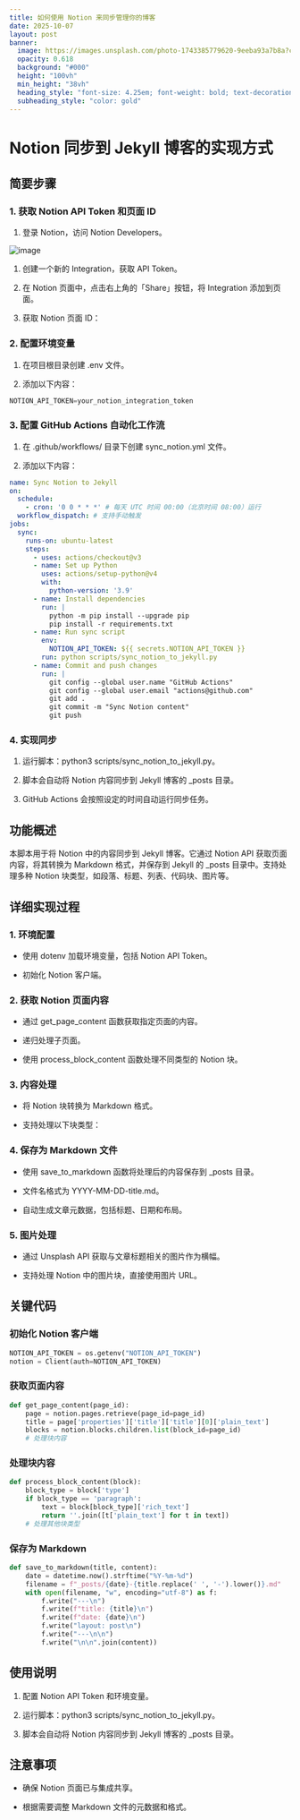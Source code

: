```yaml
---
title: 如何使用 Notion 来同步管理你的博客
date: 2025-10-07
layout: post
banner:
  image: https://images.unsplash.com/photo-1743385779620-9eeba93a7b8a?crop=entropy&cs=tinysrgb&fit=max&fm=jpg&ixid=M3w2OTIwMzJ8MHwxfHJhbmRvbXx8fHx8fHx8fDE3NTk4MDEwNzF8&ixlib=rb-4.1.0&q=80&w=1080
  opacity: 0.618
  background: "#000"
  height: "100vh"
  min_height: "38vh"
  heading_style: "font-size: 4.25em; font-weight: bold; text-decoration: underline"
  subheading_style: "color: gold"
---
```


# Notion 同步到 Jekyll 博客的实现方式

## 简要步骤

### 1. 获取 Notion API Token 和页面 ID

1. 登录 Notion，访问 Notion Developers。

![image](https://prod-files-secure.s3.us-west-2.amazonaws.com/a7a0cc5a-89b9-4cda-8686-1fba0ca52f40/d19c1afe-dea5-4312-9333-786b0ba83054/image.png?X-Amz-Algorithm=AWS4-HMAC-SHA256&X-Amz-Content-Sha256=UNSIGNED-PAYLOAD&X-Amz-Credential=ASIAZI2LB466XVEDNW5J%2F20251007%2Fus-west-2%2Fs3%2Faws4_request&X-Amz-Date=20251007T013750Z&X-Amz-Expires=3600&X-Amz-Security-Token=IQoJb3JpZ2luX2VjEAEaCXVzLXdlc3QtMiJGMEQCIBZS351Slu%2FzE02wQ5PsPO3WDuNkWGkxlRsEMXvf%2F6xTAiBxRIrhKfSGqRvEVxvzuNZjoGDxV3zIw64R5viZA2udkiqIBAia%2F%2F%2F%2F%2F%2F%2F%2F%2F%2F8BEAAaDDYzNzQyMzE4MzgwNSIMKqN%2F8Vb4Gj7MduTJKtwDfQDorR%2F1wrl5x5LFeh90Tsjq4r9l4INgh%2BGkSUODdj67m9pLPJpWSRfwIeS6sKuMUpvxkfZZolXdyI5aZEnT9qjcSmqev2ADc6umAIR5lbBiRhRFmv%2FaYQQNQM1Xv3Ob7qYPBWsA0GeLWj%2Bf1VGPo%2F23VhsVIHUoikXw%2FcqTCxryA2PDy2viHQQnDTt4g%2FLfSut%2BBWmSZaZj93WMZoAkgWcQEEQlV7cOPHTUCwddI72meRGQCaa9%2FVP2BSSyQSFOA%2Fr%2Bbr5BQVYwbpcMzQ%2FznArFBGhhYyoLPTHP07n%2B%2B%2BO726Pmz2UXuzGGW%2BhixXHvQr97EXIcKImalxgbkte7lwVclW2C8C%2BqUYCYiTJ%2B4JcJ2kaa1Ghifd7w%2FFxhXM3jc6r2dE9mBa0gMef%2BHfnGixRCP2z9ToE1eEAeLGEoKs1gmfxF3vNlrglBldnG%2B9bSxmiPa0miD%2BGC%2Bst0podePmboHU4RsoZWpVumvRfrHH2qRRP19p2vTOWVcSEYQcwe2e6eFMfSrkBL5NYYJX7caU%2BoKel8%2BJ3B%2FMYnbvfSHfe3RUHtULCBRS5RWZ4wRoh%2FFpbTIV5iJLw%2BUV%2FiLJMfOIpgcq5PlJRRTzClwAcj%2Fo5wJfQg4vsU3JazFn4wn8mRxwY6pgFWulaxwoQA4fDSLtTpagds6JQxzPlkYbdyXq5a0GpfZsqutY%2FzNOXmtvp%2FophrTuNjM0IQBdwvjELRy%2BOsGcifbyQK3w163wqECHGnTFzS4RsIkV42sbSIGqBswoOciaavGkZnK0lkmgImAITwlTwUFD7S%2BizM6S1j5l5rVy7cTJLm2ftfzslYN3LNaGhZw%2BB16eTmxOshFJyrC3uZXPpngxi8DE%2B6&X-Amz-Signature=f0fc1d6c5447cb8eaa73cd8ec7e9c256cdedf5a7364f9b39d0b9622e5af29683&X-Amz-SignedHeaders=host&x-amz-checksum-mode=ENABLED&x-id=GetObject)

1. 创建一个新的 Integration，获取 API Token。

1. 在 Notion 页面中，点击右上角的「Share」按钮，将 Integration 添加到页面。

1. 获取 Notion 页面 ID：


### 2. 配置环境变量

1. 在项目根目录创建 .env 文件。

1. 添加以下内容：

```javascript
NOTION_API_TOKEN=your_notion_integration_token
```

### 3. 配置 GitHub Actions 自动化工作流

1. 在 .github/workflows/ 目录下创建 sync_notion.yml 文件。

1. 添加以下内容：

```yaml
name: Sync Notion to Jekyll
on:
  schedule:
    - cron: '0 0 * * *' # 每天 UTC 时间 00:00（北京时间 08:00）运行
  workflow_dispatch: # 支持手动触发
jobs:
  sync:
    runs-on: ubuntu-latest
    steps:
      - uses: actions/checkout@v3
      - name: Set up Python
        uses: actions/setup-python@v4
        with:
          python-version: '3.9'
      - name: Install dependencies
        run: |
          python -m pip install --upgrade pip
          pip install -r requirements.txt
      - name: Run sync script
        env:
          NOTION_API_TOKEN: ${{ secrets.NOTION_API_TOKEN }}
        run: python scripts/sync_notion_to_jekyll.py
      - name: Commit and push changes
        run: |
          git config --global user.name "GitHub Actions"
          git config --global user.email "actions@github.com"
          git add .
          git commit -m "Sync Notion content"
          git push
```

### 4. 实现同步

1. 运行脚本：python3 scripts/sync_notion_to_jekyll.py。

1. 脚本会自动将 Notion 内容同步到 Jekyll 博客的 _posts 目录。

1. GitHub Actions 会按照设定的时间自动运行同步任务。

## 功能概述

本脚本用于将 Notion 中的内容同步到 Jekyll 博客。它通过 Notion API 获取页面内容，将其转换为 Markdown 格式，并保存到 Jekyll 的 _posts 目录中。支持处理多种 Notion 块类型，如段落、标题、列表、代码块、图片等。

## 详细实现过程

### 1. 环境配置

- 使用 dotenv 加载环境变量，包括 Notion API Token。

- 初始化 Notion 客户端。

### 2. 获取 Notion 页面内容

- 通过 get_page_content 函数获取指定页面的内容。

- 递归处理子页面。

- 使用 process_block_content 函数处理不同类型的 Notion 块。

### 3. 内容处理

- 将 Notion 块转换为 Markdown 格式。

- 支持处理以下块类型：


### 4. 保存为 Markdown 文件

- 使用 save_to_markdown 函数将处理后的内容保存到 _posts 目录。

- 文件名格式为 YYYY-MM-DD-title.md。

- 自动生成文章元数据，包括标题、日期和布局。

### 5. 图片处理

- 通过 Unsplash API 获取与文章标题相关的图片作为横幅。

- 支持处理 Notion 中的图片块，直接使用图片 URL。

## 关键代码

### 初始化 Notion 客户端

```python
NOTION_API_TOKEN = os.getenv("NOTION_API_TOKEN")
notion = Client(auth=NOTION_API_TOKEN)
```

### 获取页面内容

```python
def get_page_content(page_id):
    page = notion.pages.retrieve(page_id=page_id)
    title = page['properties']['title']['title'][0]['plain_text']
    blocks = notion.blocks.children.list(block_id=page_id)
    # 处理块内容
```

### 处理块内容

```python
def process_block_content(block):
    block_type = block['type']
    if block_type == 'paragraph':
        text = block[block_type]['rich_text']
        return ''.join([t['plain_text'] for t in text])
    # 处理其他块类型
```

### 保存为 Markdown

```python
def save_to_markdown(title, content):
    date = datetime.now().strftime("%Y-%m-%d")
    filename = f"_posts/{date}-{title.replace(' ', '-').lower()}.md"
    with open(filename, "w", encoding="utf-8") as f:
        f.write("---\n")
        f.write(f"title: {title}\n")
        f.write(f"date: {date}\n")
        f.write("layout: post\n")
        f.write("---\n\n")
        f.write("\n\n".join(content))
```

## 使用说明

1. 配置 Notion API Token 和环境变量。

1. 运行脚本：python3 scripts/sync_notion_to_jekyll.py。

1. 脚本会自动将 Notion 内容同步到 Jekyll 博客的 _posts 目录。

## 注意事项

- 确保 Notion 页面已与集成共享。

- 根据需要调整 Markdown 文件的元数据和格式。